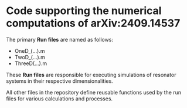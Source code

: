 # Code supporting the numerical computations of arXiv:2409.14537 

The primary **Run files** are named as follows:
  - OneD_(...).m
  - TwoD_(...).m
  - ThreeD(...).m

These **Run files** are responsible for executing simulations of resonator systems in their respective dimensionalities.

All other files in the repository define reusable functions used by the run files for various calculations and processes.
